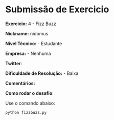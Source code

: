 # Submissão de Exercicio

**Exercicio:** 4 - Fizz Buzz

**Nickname:** nidomus

**Nível Técnico:** - Estudante

**Empresa:** - Nenhuma

**Twitter**: 

**Dificuldade de Resolução:** - Baixa

**Comentários:** 

**Como rodar o desafio**: 

Use o comando abaixo: 
```bash
python fizzbuzz.py
```